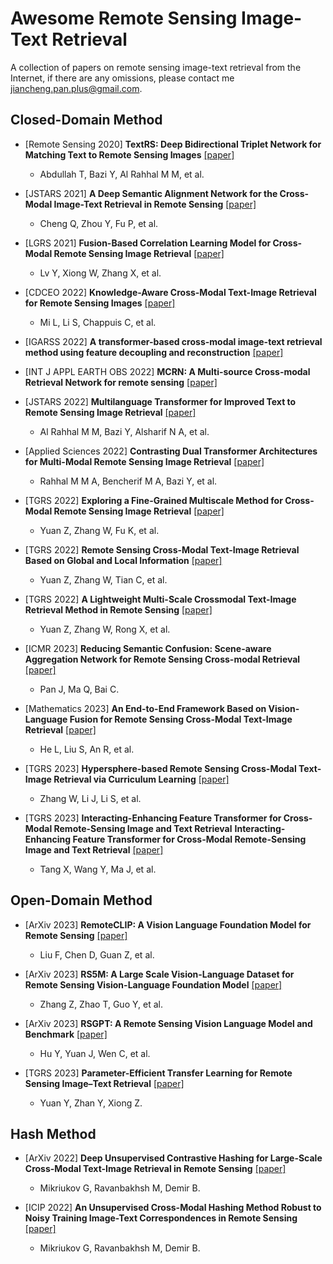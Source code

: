 # Awesome Remote Sensing Image-Text Retrieval
A collection of papers on remote sensing image-text retrieval from the Internet, if there are any omissions, please contact me [jiancheng.pan.plus@gmail.com]().

## Closed-Domain Method

- [Remote Sensing 2020] **TextRS: Deep Bidirectional Triplet Network for Matching Text to Remote Sensing Images** [[paper]](https://www.mdpi.com/2072-4292/12/3/405/pdf)
  - Abdullah T, Bazi Y, Al Rahhal M M, et al.

- [JSTARS 2021] **A Deep Semantic Alignment Network for the Cross-Modal Image-Text Retrieval in Remote Sensing** [[paper]](https://ieeexplore.ieee.org/iel7/4609443/4609444/09395191.pdf)
  - Cheng Q, Zhou Y, Fu P, et al.

- [LGRS 2021] **Fusion-Based Correlation Learning Model for Cross-Modal Remote Sensing Image Retrieval** [[paper]](https://ieeexplore.ieee.org/abstract/document/9628066/)
  - Lv Y, Xiong W, Zhang X, et al.

- [CDCEO 2022] **Knowledge-Aware Cross-Modal Text-Image Retrieval for Remote Sensing Images** [[paper]](https://infoscience.epfl.ch/record/300085/files/Mi_2022.pdf)
  - Mi L, Li S, Chappuis C, et al.

- [IGARSS 2022] **A transformer-based cross-modal image-text retrieval method using feature decoupling and reconstruction** [[paper]](https://ieeexplore.ieee.org/abstract/document/9883242/)

- [INT J APPL EARTH OBS 2022] **MCRN: A Multi-source Cross-modal Retrieval Network for remote sensing** [[paper]](https://www.sciencedirect.com/science/article/pii/S156984322200259X)

- [JSTARS 2022] **Multilanguage Transformer for Improved Text to Remote Sensing Image Retrieval** [[paper]](https://ieeexplore.ieee.org/iel7/4609443/9656571/09925582.pdf)
  - Al Rahhal M M, Bazi Y, Alsharif N A, et al.

- [Applied Sciences 2022] **Contrasting Dual Transformer Architectures for Multi-Modal Remote Sensing Image Retrieval** [[paper]](https://www.mdpi.com/2076-3417/13/1/282)
  - Rahhal M M A, Bencherif M A, Bazi Y, et al.

- [TGRS 2022] **Exploring a Fine-Grained Multiscale Method for Cross-Modal Remote Sensing Image Retrieval** [[paper]](https://arxiv.org/pdf/2204.09868)
  - Yuan Z, Zhang W, Fu K, et al.

- [TGRS 2022] **Remote Sensing Cross-Modal Text-Image Retrieval Based on Global and Local Information** [[paper]](https://arxiv.org/pdf/2204.09860)
  - Yuan Z, Zhang W, Tian C, et al.

- [TGRS 2022] **A Lightweight Multi-Scale Crossmodal Text-Image Retrieval Method in Remote Sensing** [[paper]](https://ieeexplore.ieee.org/abstract/document/9594840/)
  - Yuan Z, Zhang W, Rong X, et al.

- [ICMR 2023] **Reducing Semantic Confusion: Scene-aware Aggregation Network for Remote Sensing Cross-modal Retrieval** [[paper]](https://dl.acm.org/doi/abs/10.1145/3591106.3592236)
  - Pan J, Ma Q, Bai C.

- [Mathematics 2023] **An End-to-End Framework Based on Vision-Language Fusion for Remote Sensing Cross-Modal Text-Image Retrieval** [[paper]](https://www.mdpi.com/2227-7390/11/10/2279/htm)
  - He L, Liu S, An R, et al.

- [TGRS 2023] **Hypersphere-based Remote Sensing Cross-Modal Text-Image Retrieval via Curriculum Learning** [[paper]](https://ieeexplore.ieee.org/abstract/document/10261223/)
  - Zhang W, Li J, Li S, et al.

- [TGRS 2023] **Interacting-Enhancing Feature Transformer for Cross-Modal Remote-Sensing Image and Text Retrieval** **Interacting-Enhancing Feature Transformer for Cross-Modal Remote-Sensing Image
and Text Retrieval** [[paper]](https://ieeexplore.ieee.org/abstract/document/10138021/)
  - Tang X, Wang Y, Ma J, et al.


## Open-Domain Method
- [ArXiv 2023] **RemoteCLIP: A Vision Language Foundation Model for Remote Sensing** [[paper]](https://arxiv.org/pdf/2306.11029)
  - Liu F, Chen D, Guan Z, et al.

- [ArXiv 2023] **RS5M: A Large Scale Vision-Language Dataset for Remote Sensing Vision-Language Foundation Model** [[paper]](https://arxiv.org/abs/2306.11300)
  - Zhang Z, Zhao T, Guo Y, et al.

- [ArXiv 2023] **RSGPT: A Remote Sensing Vision Language Model and Benchmark** [[paper]](https://arxiv.org/pdf/2307.15266)
  - Hu Y, Yuan J, Wen C, et al.

- [TGRS 2023] **Parameter-Efficient Transfer Learning for Remote Sensing Image–Text Retrieval** [[paper]](https://arxiv.org/pdf/2308.12509)
  - Yuan Y, Zhan Y, Xiong Z.



## Hash Method
- [ArXiv 2022] **Deep Unsupervised Contrastive Hashing for Large-Scale Cross-Modal Text-Image Retrieval in
Remote Sensing** [[paper]](https://arxiv.org/pdf/2201.08125)
  - Mikriukov G, Ravanbakhsh M, Demir B.

- [ICIP 2022] **An Unsupervised Cross-Modal Hashing Method Robust to Noisy Training Image-Text Correspondences in Remote Sensing** [[paper]](https://arxiv.org/pdf/2202.13117)
  - Mikriukov G, Ravanbakhsh M, Demir B.

